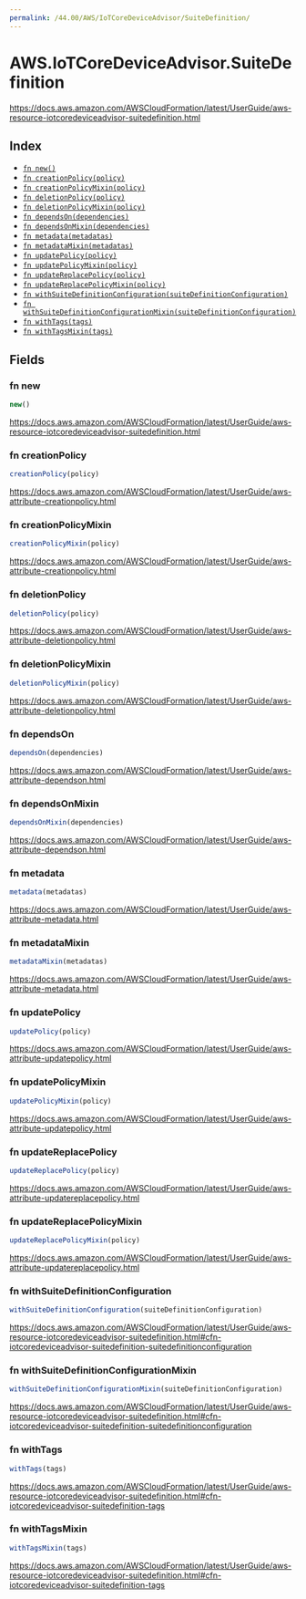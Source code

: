 ```yaml
---
permalink: /44.00/AWS/IoTCoreDeviceAdvisor/SuiteDefinition/
---
```


# AWS.IoTCoreDeviceAdvisor.SuiteDefinition

https://docs.aws.amazon.com/AWSCloudFormation/latest/UserGuide/aws-resource-iotcoredeviceadvisor-suitedefinition.html

## Index

* [`fn new()`](#fn-new)
* [`fn creationPolicy(policy)`](#fn-creationpolicy)
* [`fn creationPolicyMixin(policy)`](#fn-creationpolicymixin)
* [`fn deletionPolicy(policy)`](#fn-deletionpolicy)
* [`fn deletionPolicyMixin(policy)`](#fn-deletionpolicymixin)
* [`fn dependsOn(dependencies)`](#fn-dependson)
* [`fn dependsOnMixin(dependencies)`](#fn-dependsonmixin)
* [`fn metadata(metadatas)`](#fn-metadata)
* [`fn metadataMixin(metadatas)`](#fn-metadatamixin)
* [`fn updatePolicy(policy)`](#fn-updatepolicy)
* [`fn updatePolicyMixin(policy)`](#fn-updatepolicymixin)
* [`fn updateReplacePolicy(policy)`](#fn-updatereplacepolicy)
* [`fn updateReplacePolicyMixin(policy)`](#fn-updatereplacepolicymixin)
* [`fn withSuiteDefinitionConfiguration(suiteDefinitionConfiguration)`](#fn-withsuitedefinitionconfiguration)
* [`fn withSuiteDefinitionConfigurationMixin(suiteDefinitionConfiguration)`](#fn-withsuitedefinitionconfigurationmixin)
* [`fn withTags(tags)`](#fn-withtags)
* [`fn withTagsMixin(tags)`](#fn-withtagsmixin)

## Fields

### fn new

```ts
new()
```

https://docs.aws.amazon.com/AWSCloudFormation/latest/UserGuide/aws-resource-iotcoredeviceadvisor-suitedefinition.html

### fn creationPolicy

```ts
creationPolicy(policy)
```

https://docs.aws.amazon.com/AWSCloudFormation/latest/UserGuide/aws-attribute-creationpolicy.html

### fn creationPolicyMixin

```ts
creationPolicyMixin(policy)
```

https://docs.aws.amazon.com/AWSCloudFormation/latest/UserGuide/aws-attribute-creationpolicy.html

### fn deletionPolicy

```ts
deletionPolicy(policy)
```

https://docs.aws.amazon.com/AWSCloudFormation/latest/UserGuide/aws-attribute-deletionpolicy.html

### fn deletionPolicyMixin

```ts
deletionPolicyMixin(policy)
```

https://docs.aws.amazon.com/AWSCloudFormation/latest/UserGuide/aws-attribute-deletionpolicy.html

### fn dependsOn

```ts
dependsOn(dependencies)
```

https://docs.aws.amazon.com/AWSCloudFormation/latest/UserGuide/aws-attribute-dependson.html

### fn dependsOnMixin

```ts
dependsOnMixin(dependencies)
```

https://docs.aws.amazon.com/AWSCloudFormation/latest/UserGuide/aws-attribute-dependson.html

### fn metadata

```ts
metadata(metadatas)
```

https://docs.aws.amazon.com/AWSCloudFormation/latest/UserGuide/aws-attribute-metadata.html

### fn metadataMixin

```ts
metadataMixin(metadatas)
```

https://docs.aws.amazon.com/AWSCloudFormation/latest/UserGuide/aws-attribute-metadata.html

### fn updatePolicy

```ts
updatePolicy(policy)
```

https://docs.aws.amazon.com/AWSCloudFormation/latest/UserGuide/aws-attribute-updatepolicy.html

### fn updatePolicyMixin

```ts
updatePolicyMixin(policy)
```

https://docs.aws.amazon.com/AWSCloudFormation/latest/UserGuide/aws-attribute-updatepolicy.html

### fn updateReplacePolicy

```ts
updateReplacePolicy(policy)
```

https://docs.aws.amazon.com/AWSCloudFormation/latest/UserGuide/aws-attribute-updatereplacepolicy.html

### fn updateReplacePolicyMixin

```ts
updateReplacePolicyMixin(policy)
```

https://docs.aws.amazon.com/AWSCloudFormation/latest/UserGuide/aws-attribute-updatereplacepolicy.html

### fn withSuiteDefinitionConfiguration

```ts
withSuiteDefinitionConfiguration(suiteDefinitionConfiguration)
```

https://docs.aws.amazon.com/AWSCloudFormation/latest/UserGuide/aws-resource-iotcoredeviceadvisor-suitedefinition.html#cfn-iotcoredeviceadvisor-suitedefinition-suitedefinitionconfiguration

### fn withSuiteDefinitionConfigurationMixin

```ts
withSuiteDefinitionConfigurationMixin(suiteDefinitionConfiguration)
```

https://docs.aws.amazon.com/AWSCloudFormation/latest/UserGuide/aws-resource-iotcoredeviceadvisor-suitedefinition.html#cfn-iotcoredeviceadvisor-suitedefinition-suitedefinitionconfiguration

### fn withTags

```ts
withTags(tags)
```

https://docs.aws.amazon.com/AWSCloudFormation/latest/UserGuide/aws-resource-iotcoredeviceadvisor-suitedefinition.html#cfn-iotcoredeviceadvisor-suitedefinition-tags

### fn withTagsMixin

```ts
withTagsMixin(tags)
```

https://docs.aws.amazon.com/AWSCloudFormation/latest/UserGuide/aws-resource-iotcoredeviceadvisor-suitedefinition.html#cfn-iotcoredeviceadvisor-suitedefinition-tags